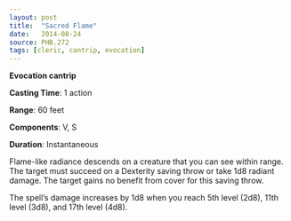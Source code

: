 ```yaml
---
layout: post
title:  "Sacred Flame"
date:   2014-08-24
source: PHB.272
tags: [cleric, cantrip, evocation]
---
```


**Evocation cantrip**

**Casting Time**: 1 action

**Range**: 60 feet

**Components**: V, S

**Duration**: Instantaneous

Flame-like radiance descends on a creature that you can see within range. The target must succeed on a Dexterity saving throw or take 1d8 radiant damage. The target gains no benefit from cover for this saving throw.

The spell’s damage increases by 1d8 when you reach 5th level (2d8), 11th level (3d8), and 17th level (4d8).
